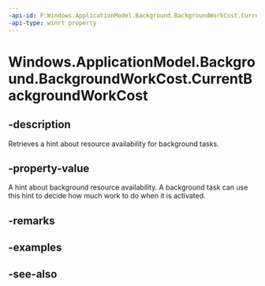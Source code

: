 ```yaml
---
-api-id: P:Windows.ApplicationModel.Background.BackgroundWorkCost.CurrentBackgroundWorkCost
-api-type: winrt property
---
```


<!-- Property syntax
public Windows.ApplicationModel.Background.BackgroundWorkCostValue CurrentBackgroundWorkCost { get; }
-->

# Windows.ApplicationModel.Background.BackgroundWorkCost.CurrentBackgroundWorkCost

## -description
Retrieves a hint about resource availability for background tasks.

## -property-value
A hint about background resource availability. A background task can use this hint to decide how much work to do when it is activated.

## -remarks

## -examples

## -see-also
